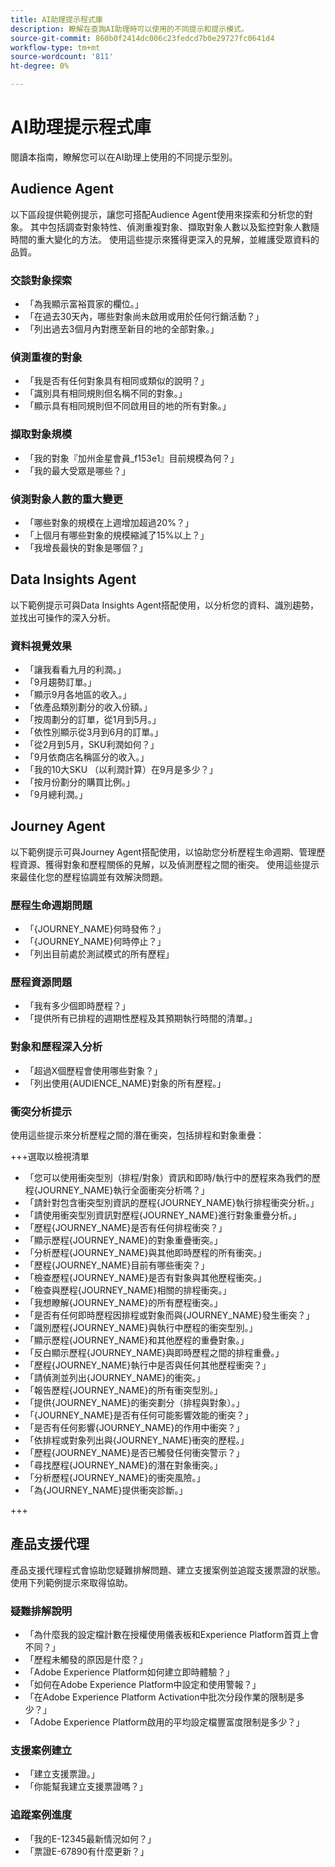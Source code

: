 ```yaml
---
title: AI助理提示程式庫
description: 瞭解在查詢AI助理時可以使用的不同提示和提示模式。
source-git-commit: 860b0f2414dc006c23fedcd7b0e29727fc0641d4
workflow-type: tm+mt
source-wordcount: '811'
ht-degree: 0%

---
```


# AI助理提示程式庫

閱讀本指南，瞭解您可以在AI助理上使用的不同提示型別。

## Audience Agent

以下區段提供範例提示，讓您可搭配Audience Agent使用來探索和分析您的對象。 其中包括調查對象特性、偵測重複對象、擷取對象人數以及監控對象人數隨時間的重大變化的方法。 使用這些提示來獲得更深入的見解，並維護受眾資料的品質。

### 交談對象探索

- 「為我顯示富裕買家的欄位。」
- 「在過去30天內，哪些對象尚未啟用或用於任何行銷活動？」
- 「列出過去3個月內對應至新目的地的全部對象。」

### 偵測重複的對象

- 「我是否有任何對象具有相同或類似的說明？」
- 「識別具有相同規則但名稱不同的對象。」
- 「顯示具有相同規則但不同啟用目的地的所有對象。」

### 擷取對象規模

- 「我的對象『加州金星會員_f153e1』目前規模為何？」
- 「我的最大受眾是哪些？」

### 偵測對象人數的重大變更

- 「哪些對象的規模在上週增加超過20%？」
- 「上個月有哪些對象的規模縮減了15%以上？」
- 「我增長最快的對象是哪個？」

## Data Insights Agent

以下範例提示可與Data Insights Agent搭配使用，以分析您的資料、識別趨勢，並找出可操作的深入分析。

### 資料視覺效果

- 「讓我看看九月的利潤。」
- 「9月趨勢訂單。」
- 「顯示9月各地區的收入。」
- 「依產品類別劃分的收入份額。」
- 「按周劃分的訂單，從1月到5月。」
- 「依性別顯示從3月到6月的訂單。」
- 「從2月到5月，SKU利潤如何？」
- 「9月依商店名稱區分的收入。」
- 「我的10大SKU （以利潤計算）在9月是多少？」
- 「按月份劃分的購買比例。」
- 「9月總利潤。」

## Journey Agent

以下範例提示可與Journey Agent搭配使用，以協助您分析歷程生命週期、管理歷程資源、獲得對象和歷程關係的見解，以及偵測歷程之間的衝突。 使用這些提示來最佳化您的歷程協調並有效解決問題。

### 歷程生命週期問題

- 「{JOURNEY_NAME}何時發佈？」
- 「{JOURNEY_NAME}何時停止？」
- 「列出目前處於測試模式的所有歷程」

### 歷程資源問題

- 「我有多少個即時歷程？」
- 「提供所有已排程的週期性歷程及其預期執行時間的清單。」

### 對象和歷程深入分析

- 「超過X個歷程會使用哪些對象？」
- 「列出使用{AUDIENCE_NAME}對象的所有歷程。」

### 衝突分析提示

使用這些提示來分析歷程之間的潛在衝突，包括排程和對象重疊：

+++選取以檢視清單

- 「您可以使用衝突型別（排程/對象）資訊和即時/執行中的歷程來為我們的歷程{JOURNEY_NAME}執行全面衝突分析嗎？」
- 「請針對包含衝突型別資訊的歷程{JOURNEY_NAME}執行排程衝突分析。」
- 「請使用衝突型別資訊對歷程{JOURNEY_NAME}進行對象重疊分析。」
- 「歷程{JOURNEY_NAME}是否有任何排程衝突？」
- 「顯示歷程{JOURNEY_NAME}的對象重疊衝突。」
- 「分析歷程{JOURNEY_NAME}與其他即時歷程的所有衝突。」
- 「歷程{JOURNEY_NAME}目前有哪些衝突？」
- 「檢查歷程{JOURNEY_NAME}是否有對象與其他歷程衝突。」
- 「檢查與歷程{JOURNEY_NAME}相關的排程衝突。」
- 「我想瞭解{JOURNEY_NAME}的所有歷程衝突。」
- 「是否有任何即時歷程因排程或對象而與{JOURNEY_NAME}發生衝突？」
- 「識別歷程{JOURNEY_NAME}與執行中歷程的衝突型別。」
- 「顯示歷程{JOURNEY_NAME}和其他歷程的重疊對象。」
- 「反白顯示歷程{JOURNEY_NAME}與即時歷程之間的排程重疊。」
- 「歷程{JOURNEY_NAME}執行中是否與任何其他歷程衝突？」
- 「請偵測並列出{JOURNEY_NAME}的衝突。」
- 「報告歷程{JOURNEY_NAME}的所有衝突型別。」
- 「提供{JOURNEY_NAME}的衝突劃分（排程與對象）。」
- 「{JOURNEY_NAME}是否有任何可能影響效能的衝突？」
- 「是否有任何影響{JOURNEY_NAME}的作用中衝突？」
- 「依排程或對象列出與{JOURNEY_NAME}衝突的歷程。」
- 「歷程{JOURNEY_NAME}是否已觸發任何衝突警示？」
- 「尋找歷程{JOURNEY_NAME}的潛在對象衝突。」
- 「分析歷程{JOURNEY_NAME}的衝突風險。」
- 「為{JOURNEY_NAME}提供衝突診斷。」

+++

## 產品支援代理

產品支援代理程式會協助您疑難排解問題、建立支援案例並追蹤支援票證的狀態。 使用下列範例提示來取得協助。

### 疑難排解說明

- 「為什麼我的設定檔計數在授權使用儀表板和Experience Platform首頁上會不同？」
- 「歷程未觸發的原因是什麼？」
- 「Adobe Experience Platform如何建立即時體驗？」
- 「如何在Adobe Experience Platform中設定和使用警報？」
- 「在Adobe Experience Platform Activation中批次分段作業的限制是多少？」
- 「Adobe Experience Platform啟用的平均設定檔豐富度限制是多少？」

### 支援案例建立

- 「建立支援票證。」
- 「你能幫我建立支援票證嗎？」

### 追蹤案例進度

- 「我的E-12345最新情況如何？」
- 「票證E-67890有什麼更新？」